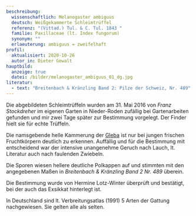 ```yaml
---
beschreibung:
  wissenschaftlich: Melanogaster ambiguus
  deutsch: Weißgekammerte Schleimtrüffel
  referenz: "(Vittad.) Tul. & C. Tul. 1843 "
  familie: Paxillaceae (lt. Index fungorum)
  synonym: ""
  erlaeuterung: ambiguus = zweifelhaft
profil:
  aktualisiert: 2020-10-26
  autor_in: Dieter Gewalt
hauptbild:
  anzeige: true
  datei: /bilder/melanogaster_ambiguus_01_dg.jpg
literatur:
  - text: "Breitenbach & Kränzling Band 2: Pilze der Schweiz, Nr. 489"
---
```

Die abgebildeten Schleimtrüffeln wurden am 31. Mai 2016 von *Franz Stockdreher* im eigenen Garten in Nieder-Roden zufällig bei Gartenarbeiten gefunden und mir zwei Tage später zur Bestimmung vorgelegt. Der Finder hielt sie für echte Trüffeln.

Die namsgebende helle Kammerung der [Gleba](Gleba "Glossar") ist nur bei jungen frischen Fruchtkörpern deutlich zu erkennen. Auffällig und für die Bestimmung mit entscheidend war der intensive unangenehme Geruch nach Lauch, lt. Literatur auch nach faulenden Zwiebeln. 

Die Sporen wiesen hellere deutliche Polkappen auf und stimmten mit den angegebenen Maßen in *Breitenbach & Kränzling Band 2 Nr. 489* überein. 



Die Bestimmung wurde von Hermine Lotz-Winter überprüft und bestätigt, bei der auch das Exsikkat hinterlegt ist.

In Deutschland sind lt. Verbreitungsatlas (1991) 5 Arten der Gattung nachgewiesen. Sie gelten alle als selten.